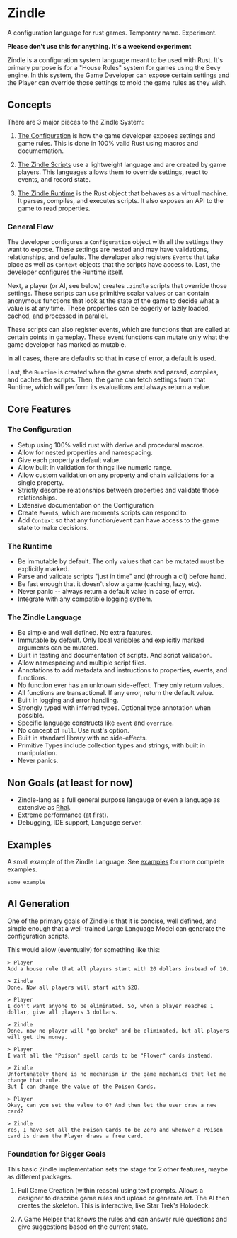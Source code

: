 # Zindle
A configuration language for rust games. Temporary name. Experiment.

**Please don't use this for anything. It's a weekend experiment**

Zindle is a configuration system language meant to be used with Rust.
It's primary purpose is for a "House Rules" system for games using the Bevy engine.
In this system, the Game Developer can expose certain settings
and the Player can override those settings to mold the game rules as they wish.

## Concepts
There are 3 major pieces to the Zindle System:
1. [The Configuration](docs/configuration.md) is how the game developer exposes settings
and game rules. This is done in 100% valid Rust using macros and documentation.

2. [The Zindle Scripts](docs/language.md) use a lightweight language and are created by game players.
This languages allows them to override settings, react to events, and record state.

3. [The Zindle Runtime](docs/runtime.md) is the Rust object that behaves as a virtual machine.
It parses, compiles, and executes scripts. It also exposes an API to the game to read properties.

### General Flow
The developer configures a `Configuration` object with all the settings they want to expose.
These settings are nested and may have validations, relationships, and defaults.
The developer also registers `Event`s that take place as well as `Context` objects that the scripts have access to.
Last, the developer configures the Runtime itself.

Next, a player (or AI, see below) creates `.zindle` scripts that override those settings.
These scripts can use primitive scalar values or can contain anonymous functions that
look at the state of the game to decide what a value is at any time. These properties can be
eagerly or lazily loaded, cached, and processed in parallel.

These scripts can also register events, which are functions that are called at certain points in gameplay.
These event functions can mutate only what the game developer has marked as mutable.

In all cases, there are defaults so that in case of error, a default is used.

Last, the `Runtime` is created when the game starts and parsed, compiles, and caches the scripts.
Then, the game can fetch settings from that Runtime, which will perform its evaluations and always return a value.

## Core Features
### The Configuration
- Setup using 100% valid rust with derive and procedural macros.
- Allow for nested properties and namespacing.
- Give each property a default value.
- Allow built in validation for things like numeric range.
- Allow custom validation on any property and chain validations for a single property.
- Strictly describe relationships between properties and validate those relationships.
- Extensive documentation on the Configuration
- Create `Event`s, which are moments scripts can respond to.
- Add `Context` so that any function/event can have access to the game state to make decisions.

### The Runtime
- Be immutable by default. The only values that can be mutated must be explicitly marked.
- Parse and validate scripts "just in time" and (through a cli) before hand.
- Be fast enough that it doesn't slow a game (caching, lazy, etc).
- Never panic -- always return a default value in case of error.
- Integrate with any compatible logging system.

### The Zindle Language
- Be simple and well defined. No extra features.
- Immutable by default. Only local variables and explicitly marked arguments can be mutated.
- Built in testing and documentation of scripts. And script validation.
- Allow namespacing and multiple script files.
- Annotations to add metadata and instructions to properties, events, and functions.
- No function ever has an unknown side-effect. They only return values.
- All functions are transactional. If any error, return the default value.
- Built in logging and error handling.
- Strongly typed with inferred types. Optional type annotation when possible.
- Specific language constructs like `event` and `override`.
- No concept of `null`. Use rust's option.
- Built in standard library with no side-effects.
- Primitive Types include collection types and strings, with built in manipulation.
- Never panics.

## Non Goals (at least for now)
- Zindle-lang as a full general purpose langauge or even a language as extensive as [Rhai](http://rhai.rs).
- Extreme performance (at first).
- Debugging, IDE support, Language server.

## Examples
A small example of the Zindle Language. See [examples](examples/) for more complete examples.
```
some example
```

## AI Generation
One of the primary goals of Zindle is that it is concise, well defined, and simple enough
that a well-trained Large Language Model can generate the configuration scripts.

This would allow (eventually) for something like this:

```
> Player
Add a house rule that all players start with 20 dollars instead of 10.

> Zindle
Done. Now all players will start with $20.

> Player
I don't want anyone to be eliminated. So, when a player reaches 1 dollar, give all players 3 dollars.

> Zindle
Done, now no player will "go broke" and be eliminated, but all players will get the money.

> Player
I want all the "Poison" spell cards to be "Flower" cards instead.

> Zindle
Unfortunately there is no mechanism in the game mechanics that let me change that rule.
But I can change the value of the Poison Cards.

> Player
Okay, can you set the value to 0? And then let the user draw a new card?

> Zindle
Yes, I have set all the Poison Cards to be Zero and whenver a Poison card is drawn the Player draws a free card.
```

### Foundation for Bigger Goals
This basic Zindle implementation sets the stage for 2 other features, maybe as different packages.
1. Full Game Creation (within reason) using text prompts. 
Allows a designer to describe game rules and upload or generate art. The AI then creates the skeleton.
This is interactive, like Star Trek's Holodeck.

2. A Game Helper that knows the rules and can answer rule questions and give suggestions based on the current state.




